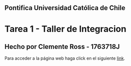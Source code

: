 ## Pontifica Universidad Católica de Chile
# Tarea 1 - Taller de Integracion
## Hecho por Clemente Ross - 1763718J
Para acceder a la página web haga click en el siguiente [link](https://tarea1-cross3.herokuapp.com/).
